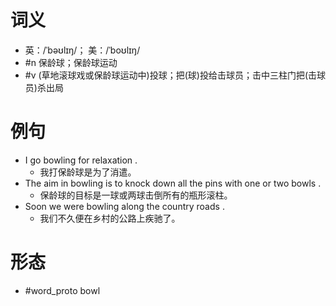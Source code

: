 # 词义
- 英：/ˈbəʊlɪŋ/； 美：/ˈboʊlɪŋ/
- #n 保龄球；保龄球运动
- #v (草地滚球戏或保龄球运动中)投球；把(球)投给击球员；击中三柱门把(击球员)杀出局
# 例句
- I go bowling for relaxation .
	- 我打保龄球是为了消遣。
- The aim in bowling is to knock down all the pins with one or two bowls .
	- 保龄球的目标是一球或两球击倒所有的瓶形滚柱。
- Soon we were bowling along the country roads .
	- 我们不久便在乡村的公路上疾驰了。
# 形态
- #word_proto bowl
